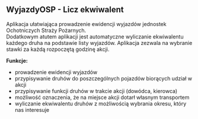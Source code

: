 ## WyjazdyOSP - Licz ekwiwalent


Aplikacja ułatwiająca prowadzenie ewidencji wyjazdów jednostek Ochotniczych Straży Pożarnych.  
Dodatkowym atutem aplikacji jest automatyczne wyliczanie ekwiwalentu każdego druha na podstawie listy wyjazdów. Aplikacja zezwala na wybranie stawki za każdą rozpoczętą godzinę akcji.  
  
  
**Funkcje:** 
- prowadzenie ewidencji wyjazdów  
- przypisywanie druhów do poszczególnych pojazdów biorących udział w akcji  
- przypisywanie funkcji druhów w trakcie akcji (dowódca, kierowca)  
- możliwość oznaczenia, że na miejsce akcji dotarł własnym transportem  
- wyliczanie ekwiwalentu druhów z możliwością wybrania okresu, który nas interesuje
